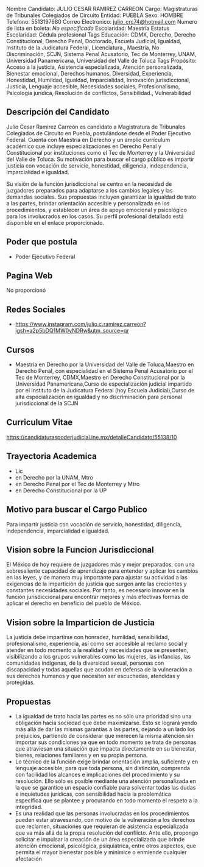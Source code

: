 Nombre Candidato: JULIO CESAR RAMIREZ CARREON
Cargo: Magistraturas de Tribunales Colegiados de Circuito
Entidad: PUEBLA
Sexo: HOMBRE
Telefono: 5513197680
Correo Electronico: julio_crc74@hotmail.com
Numero de lista en boleta: *No especificado*
Escolaridad: Maestría
Estatus Escolaridad: Cédula profesional
Tags Educación: CDMX, Derecho, Derecho Constitucional, Derecho Penal, Doctorado, Escuela Judicial, Igualdad, Instituto de la Judicatura Federal, Licenciatura., Maestría, No Discriminación, SCJN, Sistema Penal Acusatorio, Tec de Monterrey, UNAM, Universidad Panamericana, Universidad del Valle de Toluca
Tags Propósito: Acceso a la justicia, Asistencia especializada, Atención personalizada, Bienestar emocional, Derechos humanos, Diversidad, Experiencia, Honestidad, Humildad, Igualdad, Imparcialidad, Innovación jurisdiccional, Justicia, Lenguaje accesible, Necesidades sociales, Profesionalismo, Psicología jurídica, Resolución de conflictos, Sensibilidad., Vulnerabilidad


## Descripción del Candidato 

Julio Cesar Ramirez Carreón es candidato a Magistratura de Tribunales Colegiados de Circuito en Puebla, postulándose desde el Poder Ejecutivo Federal. Cuenta con Maestría en Derecho y un amplio currículum académico que incluye especializaciones en Derecho Penal y Constitucional por instituciones como el Tec de Monterrey y la Universidad del Valle de Toluca. Su motivación para buscar el cargo público es impartir justicia con vocación de servicio, honestidad, diligencia, independencia, imparcialidad e igualdad.

Su visión de la función jurisdiccional se centra en la necesidad de juzgadores preparados para adaptarse a los cambios legales y las demandas sociales. Sus propuestas incluyen garantizar la igualdad de trato a las partes, brindar orientación accesible y personalizada en los procedimientos, y establecer un área de apoyo emocional y psicológico para los involucrados en los casos. Su perfil profesional detallado está disponible en el enlace proporcionado.


## Poder que postula

- Poder Ejecutivo Federal


## Pagina Web

No proporcionó


## Redes Sociales

- https://www.instagram.com/julio.c.ramirez.carreon?igsh=a2p5bDQ1MW0yNDRw&utm_source=qr


## Cursos

- Maestría en Derecho por la Universidad del Valle de Toluca,Maestro en Derecho Penal, con especialidad en el Sistema Penal Acusatorio por el Tec de Monterrey, CDMX,Maestro en Derecho Constitucional por la Universidad Panamericana,Curso de especialización judicial impartido por el Instituto de la Judicatura Federal (hoy Escuela Judicial),Curso de alta especialización en igualdad y no discriminación para personal jurisdiccional de la SCJN


## Curriculum Vitae

https://candidaturaspoderjudicial.ine.mx/detalleCandidato/55138/10


## Trayectoria Academica

- Lic
- en Derecho por la UNAM, Mtro
- en Derecho Penal por el Tec de Monterrey y Mtro
- en Derecho Constitucional por la UP


## Motivo para buscar el Cargo Publico

Para impartir justicia con vocación de servicio, honestidad, diligencia, independencia, imparcialidad e igualdad.


## Vision sobre la Funcion Jurisdiccional

El México de hoy requiere de juzgadores más y mejor preparados, con una sobresaliente capacidad de aprendizaje para entender y aplicar los cambios en las leyes, y de manera muy importante para ajustar su actividad a las exigencias de la impartición de justicia que surgen ante las crecientes y constantes necesidades sociales. Por tanto, es necesario innovar en la función jurisdiccional para encontrar mejores y más efectivas formas de aplicar el derecho en beneficio del pueblo de México.


## Vision sobre la Imparticion de Justicia

La justicia debe impartirse con honradez, humildad, sensibilidad, profesionalismo, experiencia, así como ser accesible al reclamo social y atender en todo momento a la realidad y necesidades que se presenten, visibilizando a los grupos vulnerables como las mujeres, las infancias, las comunidades indígenas, de la diversidad sexual, personas con discapacidad y todas aquellas que acudan en defensa de la vulneración a sus derechos humanos y que necesiten ser escuchadas, atendidas y protegidas.


## Propuestas

- La igualdad de trato hacia las partes es no sólo una prioridad sino una obligación hacia sociedad que debe maximizarse. Esto se logrará yendo más allá de dar las mismas garantías a las partes, dejando a un lado los prejuicios, partiendo de considerar que merecen la misma atención sin importar sus condiciones ya que en todo momento se trata de personas que atraviesan una situación que impacta directamente en su bienestar, bienes, relaciones familiares y en su propia persona.
- Lo técnico de la función exige brindar orientación amplia, suficiente y en lenguaje accesible, para que toda persona, sin distinción, comprenda con facilidad los alcances e implicaciones del procedimiento y su resolución. Ello sólo es posible mediante una atención personalizada en la que se garantice un espacio confiable para solventar todas las dudas e inquietudes jurídicas, con sensibilidad hacia la problemática específica que se plantee y procurando en todo momento el respeto a la integridad.
- Es una realidad que las personas involucradas en los procedimientos pueden estar atravesando, con motivo de la vulneración a los derechos que reclamen, situaciones que requieran de asistencia especializada que va más allá de la propia resolución del conflicto. Ante ello, propongo solicitar e impulsar la creación de un área especializada que brinde atención emocional, psicológica, psiquiátrica, entre otros aspectos, que permita el mayor bienestar posible y minimice o enmiende cualquier afectación


